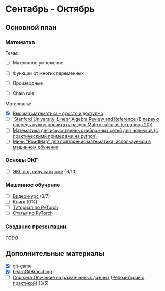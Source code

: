 # Сентабрь - Октябрь
## Основной план
### Математка
Темы:
- [ ] Матричное умножение
- [ ] Функции от многих переменных
- [ ] Производные
- [ ] Chain rule


Материалы:
- [x] [Высшая математика – просто и доступно](http://mathprofi.ru/)
- [ ] [ Stanford University: Linear Algebra Review and Reference (В первую очередь нужно прочитать раздел Matrix calculus (страница 20))](http://cs229.stanford.edu/section/cs229-linalg.pdf)
- [ ] [Математика для искусственных нейронных сетей для новичков (с практическими примерами на python)](https://habr.com/ru/post/307004/)
- [ ] [Мини "RoadMap" для повторения математики, используемой в машинном обучении](https://vk.com/mlcourse?w=wall-158557357_3) 
### Основы ЭКГ
- [ ] [ЭКГ под силу каждому](https://www.youtube.com/watch?v=H-TnrZxHbzU&list=PLlNBsfdvoYudukyw5axeXDRxp0jf_gffc) (6/10)
### Машинное обучение
- [ ] [Видео-курс](https://dlcourse.ai/) (3/7)
- [ ] [Книга](https://habr.com/ru/post/456738/) (0%)
- [ ] [Туториал по PyTorch](https://pytorch.org/tutorials/beginner/deep_learning_60min_blitz.html)
- [ ] [Статья по PyTorch](https://habr.com/ru/post/334380/)
### Создание презентации
*TODO*
## Дополнительные материалы
- [x] [git-game](https://github.com/git-game)
- [x] [LearnGitBranching](learngitbranching.js.org)
- [ ] [Coursera Обучение на размеченных данных](https://www.coursera.org/learn/supervised-learning) ([Репозиторий с практикой](https://github.com/sevskii111/supervised-learning)) (3/5)